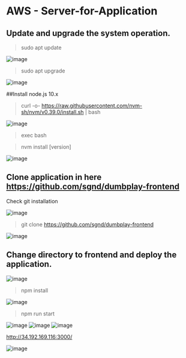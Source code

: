 # AWS - Server-for-Application

## Update and upgrade the system operation.
>sudo apt update

![image](https://user-images.githubusercontent.com/88620315/138588132-53c5aea4-519b-4b62-8bc8-b6dd348a2176.png)

>sudo apt upgrade

![image](https://user-images.githubusercontent.com/88620315/138588728-f25003d9-121b-4c56-87ed-4d09f7ddb775.png)

##Install node.js 10.x
> curl -o- https://raw.githubusercontent.com/nvm-sh/nvm/v0.39.0/install.sh | bash

![image](https://user-images.githubusercontent.com/88620315/138589094-e6a7eebf-9ec2-491b-96de-b40cd5461996.png)

>exec bash

>nvm install [version]

![image](https://user-images.githubusercontent.com/88620315/138589211-d1adc486-5bc3-4d8f-adb7-06e130f52f0a.png)

## Clone application in here https://github.com/sgnd/dumbplay-frontend

Check git installation

![image](https://user-images.githubusercontent.com/88620315/138589467-a60a7745-b57c-450d-90a9-03fc025d702e.png)

>git clone https://github.com/sgnd/dumbplay-frontend

![image](https://user-images.githubusercontent.com/88620315/138589587-2030b416-6834-43d6-bda8-ca4b382e4cf2.png)





## Change directory to **frontend** and deploy the application.



![image](https://user-images.githubusercontent.com/88620315/138590209-a57a4f1c-a67a-4dad-abfe-be3f295b5949.png)

>npm install

![image](https://user-images.githubusercontent.com/88620315/138590268-d14395e1-ae06-471b-8c7d-bd9dca4f2aec.png)


>npm run start

![image](https://user-images.githubusercontent.com/88620315/138590322-44104123-8eb1-4545-bc1c-55604119b996.png)
![image](https://user-images.githubusercontent.com/88620315/138590327-98d4566c-a71e-4b52-9551-74ecd07ddb5a.png)
![image](https://user-images.githubusercontent.com/88620315/138590335-08d3dcba-9201-475a-bc02-5fb63284fc5a.png)

http://34.192.169.116:3000/

![image](https://user-images.githubusercontent.com/88620315/138597115-fc92c9b1-4e8e-447b-9c97-d5e1c0c5777b.png)
